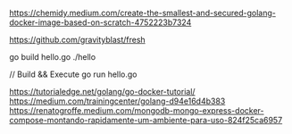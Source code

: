 https://chemidy.medium.com/create-the-smallest-and-secured-golang-docker-image-based-on-scratch-4752223b7324

https://github.com/gravityblast/fresh

go build hello.go
./hello

// Build && Execute
go run hello.go

https://tutorialedge.net/golang/go-docker-tutorial/
https://medium.com/trainingcenter/golang-d94e16d4b383
https://renatogroffe.medium.com/mongodb-mongo-express-docker-compose-montando-rapidamente-um-ambiente-para-uso-824f25ca6957
